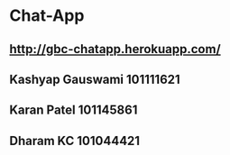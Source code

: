 # Chat-App

## http://gbc-chatapp.herokuapp.com/

## Kashyap Gauswami   101111621
## Karan Patel        101145861
## Dharam KC          101044421
